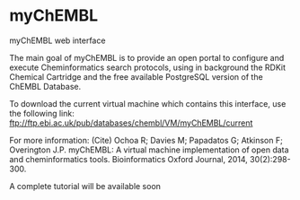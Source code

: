 
myChEMBL
==========

myChEMBL web interface

The main goal of myChEMBL is to provide an open portal to configure and execute Cheminformatics search protocols, using in background the RDKit Chemical Cartridge and the free available PostgreSQL version of the ChEMBL Database.

To download the current virtual machine which contains this interface, use the following link:
ftp://ftp.ebi.ac.uk/pub/databases/chembl/VM/myChEMBL/current

For more information:
(Cite) Ochoa R; Davies M; Papadatos G; Atkinson F; Overington J.P. myChEMBL: A virtual machine implementation of open data and cheminformatics tools. Bioinformatics Oxford Journal, 2014, 30(2):298-300.

A complete tutorial will be available soon
